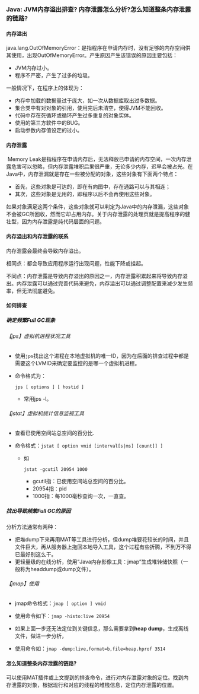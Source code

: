 ### Java: JVM内存溢出排查? 内存泄露怎么分析?怎么知道整条内存泄露的链路?

#### 内存溢出

java.lang.OutOfMemoryError：是指程序在申请内存时，没有足够的内存空间供其使用，出现OutOfMemoryError。产生原因产生该错误的原因主要包括：

- JVM内存过小。
- 程序不严密，产生了过多的垃圾。

一般情况下，在程序上的体现为：

- 内存中加载的数据量过于庞大，如一次从数据库取出过多数据。
- 集合类中有对对象的引用，使用完后未清空，使得JVM不能回收。
- 代码中存在死循环或循环产生过多重复的对象实体。
- 使用的第三方软件中的BUG。
- 启动参数内存值设定的过小。



#### 内存泄露

​		Memory Leak是指程序在申请内存后，无法释放已申请的内存空间，一次内存泄露危害可以忽略，但内存泄露堆积后果很严重，无论多少内存，迟早会被占光。在Java中，内存泄漏就是存在一些被分配的对象，这些对象有下面两个特点：

- 首先，这些对象是可达的，即在有向图中，存在通路可以与其相连；
- 其次，这些对象是无用的，即程序以后不会再使用这些对象。

​        如果对象满足这两个条件，这些对象就可以判定为Java中的内存泄漏，这些对象不会被GC所回收，然而它却占用内存。关于内存泄露的处理页就是提高程序的健壮型，因为内存泄露是纯代码层面的问题。



#### **内存溢出和内存泄露的联系**

内存泄露会最终会导致内存溢出。

相同点：都会导致应用程序运行出现问题，性能下降或挂起。

不同点：内存泄露是导致内存溢出的原因之一，内存泄露积累起来将导致内存溢出。内存泄露可以通过完善代码来避免，内存溢出可以通过调整配置来减少发生频率，但无法彻底避免。





#### 如何排查

##### 确定频繁Full GC现象

###### 【jps】虚拟机进程状况工具

- 使用`jps`找出这个进程在本地虚拟机的唯一ID，因为在后面的排查过程中都是需要这个LVMID来确定要监控的是哪一个虚拟机进程。

- 命令格式为：

  ```
  jps [ options ] [ hostid ]
  ```

  - 常用jps -l。

###### 【jstat】虚拟机统计信息监视工具

- 查看已使用空间站总空间的百分比.

- 命令格式：`jstat [ option vmid [interval[s|ms] [count]] ]`

  - 如

    ```
    jstat -gcutil 20954 1000
    ```

    - gcutil指：已使用空间站总空间的百分比。
    - 20954指：pid
    - 1000指：每1000毫秒查询一次，一直查。



##### 找出导致频繁Full GC的原因

分析方法通常有两种：

- 把堆dump下来再用MAT等工具进行分析，但dump堆要花较长的时间，并且文件巨大，再从服务器上拖回本地导入工具，这个过程有些折腾，不到万不得已最好别这么干。
- 更轻量级的在线分析，使用“Java内存影像工具：jmap”生成堆转储快照（一般称为headdump或dump文件）。

###### 【jmap】使用

- jmap命令格式：`jmap [ option ] vmid`
- 使用命令如下：`jmap -histo:live 20954`

- 如果上面一步还无法定位到关键信息，那么需要拿到**heap dump**，生成离线文件，做进一步分析，
- 使用命令如：`jmap -dump:live,format=b,file=heap.hprof 3514`



#### 怎么知道整条内存泄露的链路?

可以使用MAT插件或上文提到的排查命令，进行对内存泄露对象的定位。找到内存泄露的对象，根据现行和对应的线程的堆栈信息，定位内存泄露的位置。